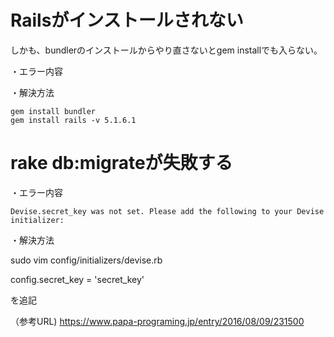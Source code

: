 # Railsがインストールされない

しかも、bundlerのインストールからやり直さないとgem installでも入らない。

・エラー内容

・解決方法

```
gem install bundler
gem install rails -v 5.1.6.1
```

# rake db:migrateが失敗する

・エラー内容
```
Devise.secret_key was not set. Please add the following to your Devise initializer:
```

・解決方法

sudo vim config/initializers/devise.rb

config.secret_key = 'secret_key'

を追記

（参考URL)
https://www.papa-programing.jp/entry/2016/08/09/231500

